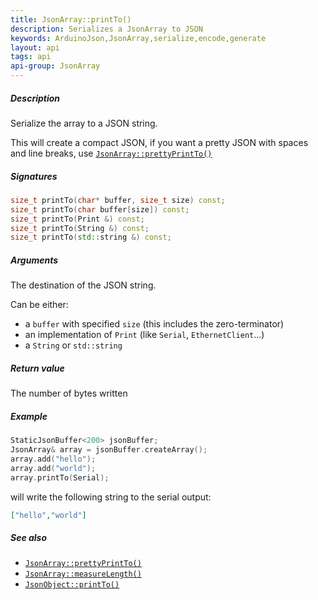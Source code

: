 ```yaml
---
title: JsonArray::printTo()
description: Serializes a JsonArray to JSON
keywords: ArduinoJson,JsonArray,serialize,encode,generate
layout: api
tags: api
api-group: JsonArray
---
```


##### Description

Serialize the array to a JSON string.

This will create a compact JSON, if you want a pretty JSON with spaces and line breaks, use [`JsonArray::prettyPrintTo()`]({{site.baseurl}}/api/jsonarray/prettyprintto/)

##### Signatures

```c++
size_t printTo(char* buffer, size_t size) const;
size_t printTo(char buffer[size]) const;
size_t printTo(Print &) const;
size_t printTo(String &) const;
size_t printTo(std::string &) const;
```

##### Arguments

The destination of the JSON string.

Can be either:

* a `buffer` with specified `size` (this includes the zero-terminator)
* an implementation of `Print` (like `Serial`, `EthernetClient`...)
* a `String` or `std::string`

##### Return value

The number of bytes written

##### Example

```c++
StaticJsonBuffer<200> jsonBuffer;
JsonArray& array = jsonBuffer.createArray();
array.add("hello");
array.add("world");
array.printTo(Serial);
```

will write the following string to the serial output:

```json
["hello","world"]
```

##### See also

* [`JsonArray::prettyPrintTo()`]({{site.baseurl}}/api/jsonarray/prettyprintto/)
* [`JsonArray::measureLength()`]({{site.baseurl}}/api/jsonarray/measurelength/)
* [`JsonObject::printTo()`]({{site.baseurl}}/api/jsonobject/printto/)